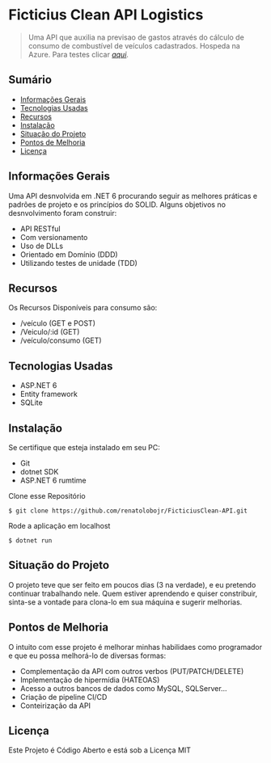 # Ficticius Clean API Logistics
> Uma API que auxilia na previsao de gastos através do cálculo de consumo de combustível de veículos cadastrados.
> Hospeda na Azure. Para testes clicar [_aqui_](https://ficticius-clean.azurewebsites.net/swagger/index.html).


## Sumário
* [Informações Gerais](#informações-gerais)
* [Tecnologias Usadas](#tecnologias-usadas)
* [Recursos](#recursos)
* [Instalação](#instalação)
* [Situação do Projeto](#situação-do-projeto)
* [Pontos de Melhoria](#pontos-de-melhoria)
* [Licença](#licença)


## Informações Gerais
Uma API desnvolvida em .NET 6 procurando seguir as melhores práticas e padrões de projeto e os princípios do SOLID. Alguns objetivos no desnvolvimento foram construir:
- API RESTful
- Com versionamento
- Uso de DLLs
- Orientado em Domínio (DDD)
- Utilizando testes de unidade (TDD)


## Recursos
Os Recursos Disponíveis para consumo são:
- /veículo (GET e POST)
- /Veiculo/:id (GET)
- /veículo/consumo (GET)


## Tecnologias Usadas
- ASP.NET 6
- Entity framework
- SQLite


## Instalação

Se certifique que esteja instalado em seu PC:
- Git
- dotnet SDK
- ASP.NET 6 rumtime

Clone esse Repositório
````
$ git clone https://github.com/renatolobojr/FicticiusClean-API.git
````

Rode a aplicação em localhost
````
$ dotnet run
````

## Situação do Projeto
O projeto teve que ser feito em poucos dias (3 na verdade), e eu pretendo continuar trabalhando nele. Quem estiver aprendendo e quiser constribuir, sinta-se a vontade para clona-lo em sua máquina e sugerir melhorias.


## Pontos de Melhoria
O intuito com esse projeto é melhorar minhas habilidaes como programador e que eu possa melhorá-lo de diversas formas:
- Complementação da API com outros verbos (PUT/PATCH/DELETE)
- Implementação de hipermídia (HATEOAS)
- Acesso a outros bancos de dados como MySQL, SQLServer...
- Criação de pipeline CI/CD
- Conteirização da API


## Licença
Este Projeto é Código Aberto e está sob a Licença MIT
